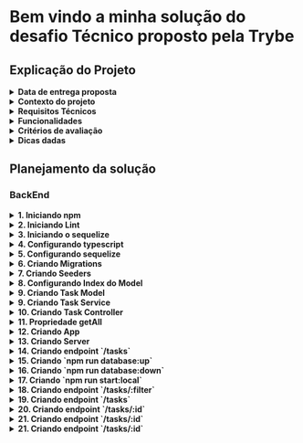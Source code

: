 # Bem vindo a minha solução do desafio Técnico proposto pela Trybe

## Explicação do Projeto

<details>
  <summary>
    <strong>Data de entrega proposta</strong>
  </summary>

  - A data de entrega proposta para avaliação final do projeto é: `20-Maio-2022 14:00`;
  - Mudanças acima dessa data não serão aceitas pela equipe de avaliação.
</details>

<details>
  <summary>
    <strong>Contexto do projeto</strong>
  </summary>

  <p>
    A empresa <strong>Ebytr</strong> está passando por problemas de produtividade/controle porque as pessoas colaboradoras vêm tendo dificuldade na organização de suas tarefas individuais. Por esse motivo, a diretora de produto Carolina Bigonha decidiu implantar uma nova forma de organizar as tarefas.
  </p>
  <p>
    Você foi a pessoa contratada para desenvolver um sistema capaz de auxiliar as pessoas colaboradoras a se organizar e ter mais produtividade.
  </p>
  <p>
    <strong>Na Ebytr o time de desenvolvimento utiliza a Stack MySQL, Express, React e Node para criar suas aplicações.</strong> Foi combinado com a <strong>Ebytr</strong> que você utilizará essa mesma Stack para resolver o problema de organização e produtividade da empresa.
  </p>
</details>

<details>
  <summary>
    <strong>Requisitos Técnicos</strong>
  </summary>

  - Front-End em <strong>React</strong>;
  - Back-End em <strong>NodeJS</strong>, com <strong>MySQL</strong>;
  - Arquitetura em <strong>camadas</strong>.
</details>

<details>
  <summary>
    <strong>Funcionalidades</strong>
  </summary>

  1. Visualizar lista de tarefas
  - Esta lista deve ser ordenável por ordem alfabética, data de criação ou por status.
  2. Inserir uma nova tarefa na lista;
  3. Remover uma tarefa da lista;
  4. Atualizar uma tarefa da lista;
  5. A tarefa deve possuir um status editável: pendente, em andamento ou pronto.
</details>

<details>
  <summary>
    <strong>Critérios de avaliação</strong>
  </summary>

  O time de avaliadores irá avaliar a entrega olhando, principalmente, para os itens abaixo:

  1. Atendimento aos requisitos técnicos e funcionais;
  2. Seu projeto deve rodar sem erros;
  3. Entendimento dos conceitos das camadas adotadas;
  4. Código e componentes reutilizados;
  5. Habilidade em escrever testes (mínimo 30% de cobertura);
  6. Boa legibilidade do código;
  7. Separação do front e backend;
  8. Mensagens de commits bem descritas e commits com um escopo nítido;
  9. Referências de códigos de terceiros;
  10. Instruções nítidas no README do projeto para setup e execução da aplicação e dos testes.
</details>

<details>
  <summary>
    <strong>Dicas dadas</strong>
  </summary>

  1. Ter uma boa cobertura de testes Front e Back;
  2. Aplicar boas práticas de escrita de código;
  3. Documentação do projeto (README), que inclua:
  - Passo a passo para instalar e executar o projeto. Incluindo instruções especiais para instalar dependências e/ou bancos de dados, se houver;
  - Endereço da aplicação no Heroku, se houver (ou outro serviço de deployment).
  4. Ter um linter configurado;
  5. O projeto deverá ser entregue via repositório pessoal no GitHub (utilizar boas práticas de criação/nomeação de branches, além de mensagens de commits bem descritas e commits com um escopo nítido).
</details>

## Planejamento da solução

### BackEnd

<details>
  <summary>
    <strong>1. Iniciando npm</strong>
  </summary>

  1. `npm init -y`;
  2. Instalando dependências;
  - express
  - dotenv
  - http-status-codes
  - sequelize
  - sequelize-cli
  - mysql2
  - nodemon
  3. Intalando dependências de desenvolimento.
  - eslint
  - @types/express
  - @tsconfig/node14
  - @types/node
</details>

<details>
  <summary>
    <strong>2. Iniciando Lint</strong>
  </summary>

  1. `npx eslint --init`.
  2. Adicionar arquivo `.eslintignore`.
</details>

<details>
  <summary>
    <strong>3. Iniciando o sequelize</strong>
  </summary>

  1. `npx sequelize-cli init`.
</details>

<details>
  <summary>
    <strong>4. Configurando typescript</strong>
  </summary>

  1. Adicionar arquivo `tsconfig.json` na raiz da pasta BackEnd, indicando a raiz do diretório de saída e de entrada;
  2. Adicionar pasta `src`, que irá conter as principais informações do projeto;
  3. Adicionar pasta `build` que irá buildar o src;
  4. Adicionar o arquivo `.env` na raiz do projeto, e colocar informações sensiveis lá;
  5. Dentro do arquivo `tsconfig.json` colocar um nome para sua base de dados, a ser criada ou já criada;
  6. Excluir `config.json`.
</details>

<details>
  <summary>
    <strong>5. Configurando sequelize</strong>
  </summary>

  1. Adicionar pasta `database` dentro da pasta src;
  2. Adicionar os arquivos do sequelize init dentro da pasta `src/database`;
  3. Adicionar arquivo `.sequelizerc` na raiz da pasta BackEnd, indicando onde estará o enderaçamento;
</details>

<details>
  <summary>
    <strong>6. Criando Migrations</strong>
  </summary>

  1. Usar o comando `npx sequelize migration:generate --name create-table-tasks` para criar uma migration;
  2. Criar a tabela Task a partir dessa migration;
  - Tabela Task deve conter as colunas:
    - id (primary key, auto-increment-integer);
    - task (not null, string);
    - createdAt (not null, date)
    - status (not null, default: "Em andamento", string).
</details>

<details>
  <summary>
    <strong>7. Criando Seeders</strong>
  </summary>

  1. Usar o comando `npx sequelize seed:generate --name tasks` para criar um seeder;
  2. Popular a tabela Tasks:
  - ('Limpar a mesa', 'pronto');
  - ('Limpar a cozinha', 'em andamento');
  - ('Concluir tarefa de casa', 'pendente');
  - Todas as tarefas estarão com tempo corrente.
</details>

<details>
  <summary>
    <strong>8. Configurando Index do Model</strong>
  </summary>

  1. Substituir `index.js` para `index.ts` na pasta models;
  2. Iniciar o sequelize dentro desse arquivo.
</details>

<details>
  <summary>
    <strong>9. Criando Task Model</strong>
  </summary>

  1. Criar arquivo `TaskModel.ts` dentro da pasta `database/models`;
  2. Configurar o model de acordo com o banco de dados.
</details>

<details>
  <summary>
    <strong>9. Criando Task Service</strong>
  </summary>

  1. Criar a pasta `services` em `database`;
  2. Criar arquivo `TaskService.ts` dentro da pasta `database/services`.
</details>

<details>
  <summary>
    <strong>10. Criando Task Controller</strong>
  </summary>

  1. Criar a pasta `controllers` em `database`;
  2. Criar arquivo `TaskController.ts` dentro da pasta `database/services`.
</details>

<details>
  <summary>
    <strong>11. Propriedade getAll</strong>
  </summary>

  1. Criar propriedade `getAll` dentro da classe `TaskService`, ela será capaz de visaulizar todos os dados dentro da tabela `Tasks`;
  2. Criar propriedade `getAll` dentro da classe `TaskController`;
</details>

<details>
  <summary>
    <strong>12. Criando App</strong>
  </summary>

  1. Criar arquivo `app.ts` dentro da pasta `src`, esse arquivo terá a classe App capaz de inicar as rotas escolhidas.
</details>

<details>
  <summary>
    <strong>13. Criando Server</strong>
  </summary>

  1. Criar arquivo `server.ts` dentro da pasta `src`, esse arquivo será capaz de inicializar o App.
</details>

<details>
  <summary>
    <strong>14. Criando endpoint `/tasks`</strong>
  </summary>

  1. Esse endpoint será do tipo `GET`;
  2. Esse endpoint disponibilizara a propriedade getAll criada anteriormente;
  3. Deverá ser retornado um status 200;
  4. Deverá ser retornado um json com todas os valores do banco de dados.
</details>

<details>
  <summary>
    <strong>15. Criando `npm run database:up`</strong>
  </summary>

  1. Será criado essa rota no npm, dentro do `package.json` em `scripts`;
  2. Será capaz de iniciar o banco de dados com o migration e os seeders.
</details>

<details>
  <summary>
    <strong>16. Criando `npm run database:down`</strong>
  </summary>

  1. Será criado essa rota no npm, dentro do `package.json` em `scripts`;
  2. Será capaz de deletar o banco de dados com o migration.
</details>

<details>
  <summary>
    <strong>17. Criando `npm run start:local`</strong>
  </summary>

  1. Será criado essa rota no npm, dentro do `package.json` em `scripts`;
  2. Será capaz de inicar em localhost/3003 com o nodemon;
</details>

<details>
  <summary>
    <strong>18. Criando endpoint `/tasks/:filter`</strong>
  </summary>

  1. Esse endpoint será do tipo `GET`;
  2. Esse endpoint será capaz de filtrar a tabela dados pelo nome da tarefa;
  3. Deverá ser retornado um status 200;
  4. Deverá ser retornado um json com todas os valores do banco de dados após o filtro;
  5. O `filter` passado como `params` deve ser capaz de encontrar algum elemento, caso o contrário, será retornado um status 404, com uma json contendo a propriedade `message: 'This taskName doesnt exist'`.
</details>

<details>
  <summary>
    <strong>19. Criando endpoint `/tasks`</strong>
  </summary>

  1. Esse endpoint será do tipo `POST`;
  2. Esse endpoint será capaz de criar uma tarefa nova;
  3. Deverá ser retornado um status 201;
  4. Deverá ser retornado um json com o novo valor;
  5. O corpo da requisição deve conter o valor da data, do nome da tarefa e do status;
  6. Caso algum dos valores acima não esteja na requisição, deve-se retornar o status 400, com uma json contendo a propriedade `message: '<Body param> id required'`;
  7. Caso o valor do status não seja `pronto`, `em andamento` ou `pendente`, retornar um estatus 400, com um json contendo a propriedade `message: 'Status incorrect'`.
</details>

<details>
  <summary>
    <strong>20. Criando endpoint `/tasks/:id`</strong>
  </summary>

  1. Esse endpoint será do tipo `PUT`;
  2. Esse endpoint será capaz de editar uma tarefa existente;
  3. Deverá ser retornado um status 200;
  4. Deverá ser retornado um json com a propriedade `message: 'Value was edited'`;
  5. O corpo da requisição deve conter o valor da data, do nome da tarefa e do status;
  6. Caso algum dos valores acima não esteja na requisição, deve-se retornar o status 400, com uma json contendo a propriedade `message: '<Body param> id required'`;
  7. Caso o valor do status não seja `pronto`, `em andamento` ou `pendente`, retornar um estatus 400, com um json contendo a propriedade `message: 'Status incorrect'`;
  8. Caso não seja possível editar, deve-se retornar um status 404, com uma json contendo a propriedade `message: 'id didnt found'`;
</details>

<details>
  <summary>
    <strong>21. Criando endpoint `/tasks/:id`</strong>
  </summary>

  1. Esse endpoint será do tipo `PUT`;
  2. Esse endpoint será capaz de editar uma tarefa existente;
  3. Deverá ser retornado um status 200;
  4. Deverá ser retornado um json com a propriedade `message: 'Value was edited'`;
  5. O corpo da requisição deve conter o valor da data, do nome da tarefa e do status;
  6. Caso algum dos valores acima não esteja na requisição, deve-se retornar o status 400, com uma json contendo a propriedade `message: '<Body param> id required'`;
  7. Caso o valor do status não seja `pronto`, `em andamento` ou `pendente`, retornar um estatus 400, com um json contendo a propriedade `message: 'Status incorrect'`;
  8. Caso não seja possível editar, deve-se retornar um status 404, com uma json contendo a propriedade `message: 'id didnt found'`;
</details>

<details>
  <summary>
    <strong>21. Criando endpoint `/tasks/:id`</strong>
  </summary>

  1. Esse endpoint será do tipo `DELETE`;
  2. Esse endpoint será capaz de deletar uma tarefa existente;
  3. Deverá ser retornado um status 404;
  4. Deverá ser retornado um json com a propriedade `message: 'Value was deleted'`;
  5. Caso não seja possível editar, deve-se retornar um status 404, com uma json contendo a propriedade `message: 'id didnt found'`;
</details>